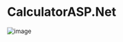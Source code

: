 # CalculatorASP.Net




![image](https://github.com/user-attachments/assets/f24a2e07-4b01-4db7-b68b-709e4d1b2014)
